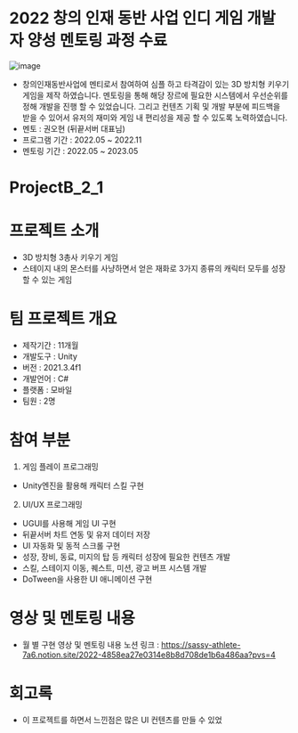 # 2022 창의 인재 동반 사업 인디 게임 개발자 양성 멘토링 과정 수료
![image](https://github.com/HyunDongHo/ProjectB_2_1/assets/46379443/389773d4-3fcb-4765-ad32-97a608ff5360)

- 창의인재동반사업에 멘티로서 참여하여 심플 하고 타격감이 있는 3D 방치형 키우기 게임을 제작 하였습니다. 멘토링을 통해 해당 장르에 필요한 시스템에서 우선순위를 정해 개발을 진행 할 수 있었습니다. 그리고 컨텐츠 기획 및 개발 부분에 피드백을 받을 수 있어서 유저의 재미와 게임 내 편리성을 제공 할 수 있도록 노력하였습니다.
- 멘토 : 권오현 (뒤끝서버 대표님)
- 프로그램 기간 : 2022.05 ~ 2022.11
- 멘토링 기간 : 2022.05 ~ 2023.05

# ProjectB_2_1

# 프로젝트 소개 
- 3D 방치형 3총사 키우기 게임
- 스테이지 내의 몬스터를 사냥하면서 얻은 재화로 3가지 종류의 캐릭터 모두를 성장 할 수 있는 게임

# 팀 프로젝트 개요 
- 제작기간 : 11개월
- 개발도구 : Unity
- 버전 : 2021.3.4f1
- 개발언어 : C#
- 플랫폼 : 모바일
- 팀원 : 2명

# 참여 부분
1. 게임 플레이 프로그래밍
  - Unity엔진을 활용해 캐릭터 스킬 구현 


2. UI/UX 프로그래밍
  - UGUI를 사용해 게임 UI 구현 
  - 뒤끝서버 차트 연동 및 유저 데이터 저장 
  -  UI 자동화 및 동적 스크롤 구현 
  - 성장, 장비, 동료, 미지의 탑 등 캐릭터 성장에 필요한 컨텐츠 개발
  - 스킬, 스테이지 이동, 퀘스트, 미션, 광고 버프 시스템 개발 
  - DoTween을 사용한 UI 애니메이션 구현  

# 영상 및 멘토링 내용
- 월 별 구현 영상 및 멘토링 내용 노션 링크 : https://sassy-athlete-7a6.notion.site/2022-4858ea27e0314e8b8d708de1b6a486aa?pvs=4

# 회고록
- 이 프로젝트를 하면서 느낀점은 많은 UI 컨텐츠를 만들 수 있었
